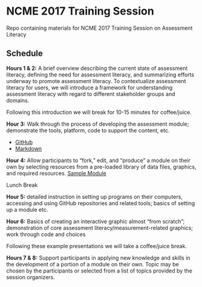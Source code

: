 # NCME 2017 Training Session

Repo containing materials for NCME 2017 Training Session on Assessment Literacy

## Schedule

**Hours 1 & 2:** A brief overview describing the current state of assessment literacy,  defining the need for assessment literacy, and summarizing efforts underway to promote assessment literacy. To contextualize assessment literacy for users, we will introduce a framework for understanding assessment literacy with regard to different stakeholder groups and domains.

Following this introduction we will break for 10-15 minutes for coffee/juice.

**Hour 3:** Walk through the process of developing the assessment module; demonstrate the tools, platform, code to support the content, etc.

* [GitHub](https://www.github.com)
* [Markdown](http://ben.balter.com/2014/03/31/word-versus-markdown-more-than-mere-semantics/)

**Hour 4:** Allow participants to “fork,” edit, and “produce” a module on their own by selecting resources from a pre-loaded library of data files, graphics, and required resources. [Sample Module](https://github.com/CenterForAssessment/Literasee_Setup)

Lunch Break

**Hour 5:** detailed instruction in setting up programs on their computers, accessing and using GitHub repositories and related tools; basics of setting up a module etc.

**Hour 6:** Basics of creating an interactive graphic almost “from scratch”; demonstration of core assessment literacy/measurement-related graphics; work through code and choices

Following these example presentations we will take a coffee/juice break.

**Hours 7 & 8:** Support participants in applying new knowledge and skills in the development of a portion of a module on their own.  Topic may be chosen by the participants or selected from a list of topics provided by the session organizers.
